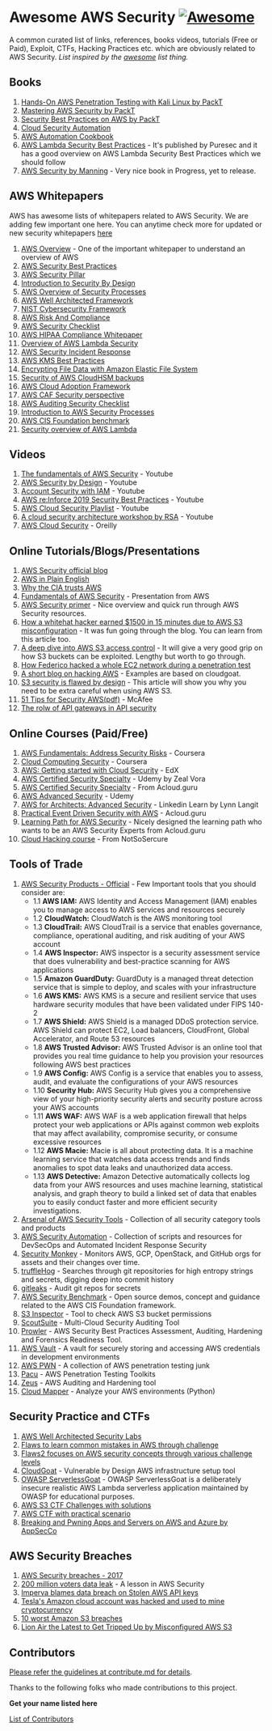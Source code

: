 # Awesome AWS Security [![Awesome](https://awesome.re/badge.svg)](https://awesome.re)

A common curated list of links, references, books videos, tutorials (Free or
Paid), Exploit, CTFs, Hacking Practices etc. which are obviously related to AWS Security.
_List inspired by the [awesome](https://github.com/sindresorhus/awesome) list thing._

## Books
1. [Hands-On AWS Penetration Testing with Kali Linux by PackT](https://www.packtpub.com/virtualization-and-cloud/hands-aws-penetration-testing-kali-linux)
2. [Mastering AWS Security by PackT](https://www.packtpub.com/in/virtualization-and-cloud/mastering-aws-security)
3. [Security Best Practices on AWS by PackT](https://www.packtpub.com/in/virtualization-and-cloud/aws-security-best-practices-aws)
4. [Cloud Security Automation](https://www.packtpub.com/in/networking-and-servers/cloud-security-automation)
5. [AWS Automation Cookbook](https://www.packtpub.com/in/virtualization-and-cloud/aws-automation-cookbook)
6. [AWS Lambda Security Best Practices](http://www.aliencoders.org/wp-content/uploads/2020/01/AWS-Lambda-Security-eBook-1.pdf) - It's published by Puresec and it has a good overview on AWS Lambda Security Best Practices which we should follow
7. [AWS Security by Manning](https://www.manning.com/books/aws-security) - Very nice book in Progress, yet to release.

## AWS Whitepapers
AWS has awesome lists of whitepapers related to AWS Security. We are adding few important one here. You can anytime check more for updated or new security whitepapers [here](https://aws.amazon.com/security/security-learning/?whitepapers-main.sort-by=item.additionalFields.sortDate&whitepapers-main.sort-order=desc)

1. [AWS Overview](https://d1.awsstatic.com/whitepapers/aws-overview.pdf) - One of the important whitepaper to understand an overview of AWS
2. [AWS Security Best Practices](http://d0.awsstatic.com/whitepapers/Security/AWS_Security_Best_Practices.pdf)
3. [AWS Security Pillar](https://d1.awsstatic.com/whitepapers/architecture/AWS-Security-Pillar.pdf)
4. [Introduction to Security By Design](https://d1.awsstatic.com/whitepapers/compliance/Intro_to_Security_by_Design.pdf)
5. [AWS Overview of Security Processes](https://d0.awsstatic.com/whitepapers/aws-security-whitepaper.pdf)
6. [AWS Well Architected Framework](https://d1.awsstatic.com/whitepapers/architecture/AWS_Well-Architected_Framework.pdf)
7. [NIST Cybersecurity Framework](https://d0.awsstatic.com/whitepapers/compliance/NIST_Cybersecurity_Framework_CSF.pdf)
8. [AWS Risk And Compliance](https://d0.awsstatic.com/whitepapers/compliance/AWS_Risk_and_Compliance_Whitepaper.pdf)
9. [AWS Security Checklist](https://d1.awsstatic.com/whitepapers/Security/AWS_Security_Checklist.pdf)
10. [AWS HIPAA Compliance Whitepaper](https://d0.awsstatic.com/whitepapers/compliance/AWS_HIPAA_Compliance_Whitepaper.pdf)
11. [Overview of AWS Lambda Security](https://d1.awsstatic.com/whitepapers/Overview-AWS-Lambda-Security.pdf)
12. [AWS Security Incident Response](https://d1.awsstatic.com/whitepapers/aws_security_incident_response.pdf)
13. [AWS KMS Best Practices](https://d1.awsstatic.com/whitepapers/aws-kms-best-practices.pdf)
14. [Encrypting File Data with Amazon Elastic File System](https://d1.awsstatic.com/whitepapers/Security/amazon-efs-encrypted-filesystems.pdf)
15. [Security of AWS CloudHSM backups](https://d1.awsstatic.com/whitepapers/Security/security-of-aws-cloudhsm-backups.pdf)
16. [AWS Cloud Adoption Framework](https://d1.awsstatic.com/whitepapers/aws_cloud_adoption_framework.pdf)
17. [AWS CAF Security perspective](https://d1.awsstatic.com/whitepapers/AWS_CAF_Security_Perspective.pdf)
18. [AWS Auditing Security Checklist](https://d1.awsstatic.com/whitepapers/compliance/AWS_Auditing_Security_Checklist.pdf)
19. [Introduction to AWS Security Processes](https://d0.awsstatic.com/whitepapers/Security/Intro_Security_Practices.pdf)
20. [AWS CIS Foundation benchmark](https://d1.awsstatic.com/whitepapers/compliance/AWS_CIS_Foundations_Benchmark.pdf)
21. [Security overview of AWS Lambda](https://aws.amazon.com/lambda/security-overview-of-aws-lambda/)

## Videos
1. [The fundamentals of AWS Security](https://www.youtube.com/watch?v=-ObImxw1PmI) - Youtube
2. [AWS Security by Design](https://www.youtube.com/watch?v=I1SwoKxB13c) - Youtube
3. [Account Security with IAM](https://www.youtube.com/watch?v=9CKsX6MOPDQ) - Youtube
4. [AWS re:Inforce 2019 Security Best Practices](https://www.youtube.com/watch?v=u6BCVkXkPnM) - Youtube
5. [AWS Cloud Security Playlist](https://www.youtube.com/watch?v=N4DdqAkeqD4&list=PLxzKY3wu0_FL4VDfuCohtikXTQNTvKQVX) - Youtube
6. [A cloud security architecture workshop by RSA](https://www.youtube.com/watch?v=4TxvqZFMaoA) - Youtube
7. [AWS Cloud Security](https://www.oreilly.com/library/view/aws-cloud-security/9780135174784/) - Oreilly

## Online Tutorials/Blogs/Presentations
1. [AWS Security official blog](https://aws.amazon.com/blogs/security/)
2. [AWS in Plain English](https://expeditedsecurity.com/aws-in-plain-english/)
3. [Why the CIA trusts AWS](https://mediatemple.net/blog/tips/aws-building-blocks/)
4. [Fundamentals of AWS Security](https://www.slideshare.net/AmazonWebServices/fundamentals-of-aws-security) - Presentation from AWS
5. [AWS Security primer](https://cloudonaut.io/aws-security-primer/) - Nice overview and quick run through AWS Security resources.
6. [How a whitehat hacker earned $1500 in 15 minutes due to AWS S3 misconfiguration](https://medium.com/@protector47/how-i-earned-1-500-in-just-15-mins-due-to-amazon-s3-bucket-misconfiguration-953b28242f95) - It was fun going through the blog. You can learn from this article too.
7. [A deep dive into AWS S3 access control](https://labs.detectify.com/2017/07/13/a-deep-dive-into-aws-s3-access-controls-taking-full-control-over-your-assets/) - It will give a very good grip on how S3 buckets can be exploited. Lengthy but worth to go through.
8. [How Federico hacked a whole EC2 network during a penetration test](https://www.secsignal.org/en/news/how-i-hacked-a-whole-ec2-network-during-a-penetration-test/)
9. [A short blog on hacking AWS](https://www.devopsgroup.com/blog/hacking-aws-blog/) - Examples are based on cloudgoat.
10. [S3 security is flawed by design](https://www.upguard.com/blog/s3-security-is-flawed-by-design) - This article will show you why you need to be extra careful when using AWS S3.
11. [51 Tips for Security AWS(pdf)](https://www.mcafee.com/enterprise/en-us/assets/skyhigh/white-papers/wp-definitive-guide-to-aws-ebook.pdf) - McAfee
12. [The rolw of API gateways in API security](https://dzone.com/articles/the-role-of-api-gateways-in-api-security)

## Online Courses (Paid/Free)
1. [AWS Fundamentals: Address Security Risks](https://www.coursera.org/learn/aws-fundamentals-addressing-security-risk) - Coursera
2. [Cloud Computing Security](https://www.coursera.org/learn/cloud-computing-security) - Coursera
3. [AWS: Getting started with Cloud Security](https://www.edx.org/course/aws-getting-started-with-cloud-security) - EdX
4. [AWS Certified Security Specialty](https://www.udemy.com/course/aws-certified-security-specialty/) - Udemy by Zeal Vora
5. [AWS Certified Security Specialty](https://acloud.guru/learn/aws-certified-security-specialty) - From Acloud.guru
6. [AWS Advanced Security](https://www.udemy.com/course/aws-advanced-security/) - Udemy
7. [AWS for Architects: Advanced Security](https://www.linkedin.com/learning/aws-for-architects-advanced-security/) - Linkedin Learn by Lynn Langit
8. [Practical Event Driven Security with AWS](https://acloud.guru/learn/practical-event-driven-security-with-aws) - Acloud.guru
9. [Learning Path for AWS Security](https://learn.acloud.guru/learning-path/aws-security) - Nicely designed the learning path who wants to be an AWS Security Experts from Acloud.guru
10. [Cloud Hacking course](https://www.notsosecure.com/hacking-training/cloud-hacking/) - From NotSoSercure

## Tools of Trade
1. [AWS Security Products - Official](https://aws.amazon.com/products/security/) - Few Important tools that you should consider are:
    * 1.1 **AWS IAM:** AWS Identity and Access Management (IAM) enables you to manage access to AWS services and resources securely
    * 1.2 **CloudWatch:** CloudWatch is the AWS monitoring tool
    * 1.3 **CloudTrail:** AWS CloudTrail is a service that enables governance, compliance, operational auditing, and risk auditing of your AWS account 
    * 1.4 **AWS Inspector:** AWS inspector is a security assessment service that does vulnerability and best-practice scanning for AWS applications
    * 1.5 **Amazon GuardDuty:** GuardDuty is a managed threat detection service that is simple to deploy, and scales with your infrastructure
    * 1.6 **AWS KMS:** AWS KMS is a secure and resilient service that uses hardware security modules that have been validated under FIPS 140-2
    * 1.7 **AWS Shield:** AWS Shield is a managed DDoS protection service. AWS Shield can protect EC2, Load balancers, CloudFront, Global Accelerator, and Route 53 resources
    * 1.8 **AWS Trusted Advisor:** AWS Trusted Advisor is an online tool that provides you real time guidance to help you provision your resources following AWS best practices
    * 1.9 **AWS Config:** AWS Config is a service that enables you to assess, audit, and evaluate the configurations of your AWS resources 
    * 1.10 **Security Hub:** AWS Security Hub gives you a comprehensive view of your high-priority security alerts and security posture across your AWS accounts
    * 1.11 **AWS WAF:** AWS WAF is a web application firewall that helps protect your web applications or APIs against common web exploits that may affect availability, compromise security, or consume excessive resources
    * 1.12 **AWS Macie:** Macie is all about protecting data. It is a machine learning service that watches data access trends and finds anomalies to spot data leaks and unauthorized data access. 
    * 1.13 **AWS Detective:** Amazon Detective automatically collects log data from your AWS resources and uses machine learning, statistical analysis, and graph theory to build a linked set of data that enables you to easily conduct faster and more efficient security investigations.
2. [Arsenal of AWS Security Tools](https://github.com/toniblyx/my-arsenal-of-aws-security-tools) - Collection of all security category tools and products
3. [AWS Security Automation](https://github.com/awslabs/aws-security-automation) - Collection of scripts and resources for DevSecOps and Automated Incident Response Security
4. [Security Monkey](https://github.com/Netflix/security_monkey) - Monitors AWS, GCP, OpenStack, and GitHub orgs for assets and their changes over time.
5. [truffleHog](https://github.com/dxa4481/truffleHog) - Searches through git repositories for high entropy strings and secrets, digging deep into commit history
6. [gitleaks](https://github.com/zricethezav/gitleaks) - Audit git repos for secrets
7. [AWS Security Benchmark](https://github.com/awslabs/aws-security-benchmark) - Open source demos, concept and guidance related to the AWS CIS Foundation framework.
8. [S3 Inspector](https://github.com/kromtech/s3-inspector) - Tool to check AWS S3 bucket permissions
9. [ScoutSuite](https://github.com/nccgroup/ScoutSuite) - Multi-Cloud Security Auditing Tool
10. [Prowler](https://github.com/toniblyx/prowler) - AWS Security Best Practices Assessment, Auditing, Hardening and Forensics Readiness Tool.
11. [AWS Vault](https://github.com/99designs/aws-vault) - A vault for securely storing and accessing AWS credentials in development environments
12. [AWS PWN](https://github.com/dagrz/aws_pwn) - A collection of AWS penetration testing junk
13. [Pacu](https://github.com/RhinoSecurityLabs/pacu) - AWS Penetration Testing Toolkits
14. [Zeus](https://github.com/DenizParlak/Zeus) - AWS Auditing and Hardening tool
15. [Cloud Mapper](https://github.com/duo-labs/cloudmapper) - Analyze your AWS environments (Python)

## Security Practice and CTFs
1. [AWS Well Architected Security Labs](https://wellarchitectedlabs.com/Security/README.html)
2. [Flaws to learn common mistakes in AWS through challenge](http://flaws.cloud/)
3. [Flaws2 focuses on AWS security concepts through various challenge levels](http://flaws2.cloud/)
4. [CloudGoat](https://github.com/RhinoSecurityLabs/cloudgoat) - Vulnerable by Design AWS infrastructure setup tool
5. [OWASP ServerlessGoat](https://github.com/OWASP/Serverless-Goat) - OWASP ServerlessGoat is a deliberately insecure realistic AWS Lambda serverless application maintained by OWASP for educational purposes.
6. [AWS S3 CTF Challenges with solutions](https://n0j.github.io/2017/10/02/aws-s3-ctf.html)
7. [AWS CTF with practical scenario](https://r00tz-ctf.awssecworkshops.com/)
8. [Breaking and Pwning Apps and Servers on AWS and Azure by AppSecCo](https://github.com/appsecco/breaking-and-pwning-apps-and-servers-aws-azure-training)

## AWS Security Breaches
1. [AWS Security breaches - 2017](https://www.sumologic.com/blog/aws-security-breaches-2017/)
2. [200 million voters data leak](https://www.skyhighnetworks.com/cloud-security-blog/latest-voter-data-leak-is-a-lesson-in-aws-security/) - A lesson in AWS Security
3. [Imperva blames data breach on Stolen AWS API keys](https://www.zdnet.com/article/imperva-blames-data-breach-on-stolen-aws-api-key/)
4. [Tesla's Amazon cloud account was hacked and used to mine cryptocurrency](https://www.businessinsider.in/finance/teslas-amazon-cloud-account-was-hacked-and-used-to-mine-cryptocurrency/articleshow/63003345.cms)
5. [10 worst Amazon S3 breaches](https://businessinsights.bitdefender.com/worst-amazon-breaches)
6. [Lion Air the Latest to Get Tripped Up by Misconfigured AWS S3](https://www.darkreading.com/attacks-breaches/lion-air-the-latest-to-get-tripped-up-by-misconfigured-aws-s3-/d/d-id/1335864)

## Contributors
[Please refer the guidelines at contribute.md for details](Contribute.md).

Thanks to the following folks who made contributions to this project.

**Get your name listed here**

[List of Contributors](https://github.com/jassics/awesome-aws-security/graphs/contributors)
